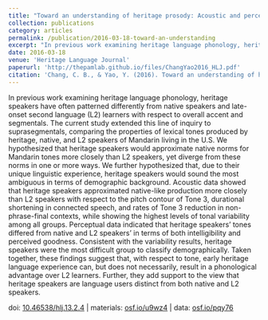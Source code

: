 ```yaml
---
title: "Toward an understanding of heritage prosody: Acoustic and perceptual properties of tone produced by heritage, native, and second language speakers of Mandarin"
collection: publications
category: articles
permalink: /publication/2016-03-18-toward-an-understanding
excerpt: "In previous work examining heritage language phonology, heritage speakers have often patterned differently from native speakers..."
date: 2016-03-18
venue: 'Heritage Language Journal'
paperurl: 'http://thepamlab.github.io/files/ChangYao2016_HLJ.pdf'
citation: 'Chang, C. B., & Yao, Y. (2016). Toward an understanding of heritage prosody: Acoustic and perceptual properties of tone produced by heritage, native, and second language speakers of Mandarin. <i>Heritage Language Journal</i>, <i>13</i>(2), 134–160.'
---
```


In previous work examining heritage language phonology, heritage speakers have often patterned differently from native speakers and late-onset second language (L2) learners with respect to overall accent and segmentals. The current study extended this line of inquiry to suprasegmentals, comparing the properties of lexical tones produced by heritage, native, and L2 speakers of Mandarin living in the U.S. We hypothesized that heritage speakers would approximate native norms for Mandarin tones more closely than L2 speakers, yet diverge from these norms in one or more ways. We further hypothesized that, due to their unique linguistic experience, heritage speakers would sound the most ambiguous in terms of demographic background. Acoustic data showed that heritage speakers approximated native-like production more closely than L2 speakers with respect to the pitch contour of Tone 3, durational shortening in connected speech, and rates of Tone 3 reduction in non-phrase-final contexts, while showing the highest levels of tonal variability among all groups. Perceptual data indicated that heritage speakers’ tones differed from native and L2 speakers’ in terms of both intelligibility and perceived goodness. Consistent with the variability results, heritage speakers were the most difficult group to classify demographically. Taken together, these findings suggest that, with respect to tone, early heritage language experience can, but does not necessarily, result in a phonological advantage over L2 learners. Further, they add support to the view that heritage speakers are language users distinct from both native and L2 speakers.

doi: <a href="https://doi.org/10.46538/hlj.13.2.4" target="_blank">10.46538/hlj.13.2.4</a> | materials: <a href="https://osf.io/u9wz4/" target="_blank">osf.io/u9wz4</a> | data: <a href="https://osf.io/pqy76/" target="_blank">osf.io/pqy76</a>
